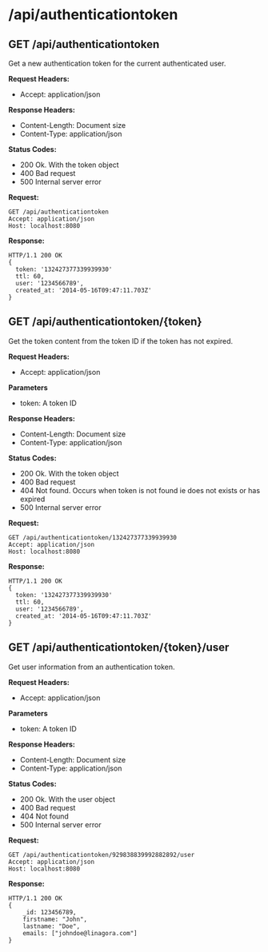 # /api/authenticationtoken

## GET /api/authenticationtoken

Get a new authentication token for the current authenticated user.

**Request Headers:**

- Accept: application/json

**Response Headers:**

- Content-Length: Document size
- Content-Type: application/json

**Status Codes:**

- 200 Ok. With the token object
- 400 Bad request
- 500 Internal server error

**Request:**

    GET /api/authenticationtoken
    Accept: application/json
    Host: localhost:8080

**Response:**

    HTTP/1.1 200 OK
    {
      token: '132427377339939930'
      ttl: 60,
      user: '1234566789',
      created_at: '2014-05-16T09:47:11.703Z'
    }

## GET /api/authenticationtoken/{token}

Get the token content from the token ID if the token has not expired.

**Request Headers:**

- Accept: application/json

**Parameters**

- token: A token ID

**Response Headers:**

- Content-Length: Document size
- Content-Type: application/json

**Status Codes:**

- 200 Ok. With the token object
- 400 Bad request
- 404 Not found. Occurs when token is not found ie does not exists or has expired
- 500 Internal server error

**Request:**

    GET /api/authenticationtoken/132427377339939930
    Accept: application/json
    Host: localhost:8080

**Response:**

    HTTP/1.1 200 OK
    {
      token: '132427377339939930'
      ttl: 60,
      user: '1234566789',
      created_at: '2014-05-16T09:47:11.703Z'
    }

## GET /api/authenticationtoken/{token}/user

Get user information from an authentication token.

**Request Headers:**

- Accept: application/json

**Parameters**

- token: A token ID

**Response Headers:**

- Content-Length: Document size
- Content-Type: application/json

**Status Codes:**

- 200 Ok. With the user object
- 400 Bad request
- 404 Not found
- 500 Internal server error

**Request:**

    GET /api/authenticationtoken/929838839992882892/user
    Accept: application/json
    Host: localhost:8080

**Response:**

    HTTP/1.1 200 OK
    {
        _id: 123456789,
        firstname: "John",
        lastname: "Doe",
        emails: ["johndoe@linagora.com"]
    }